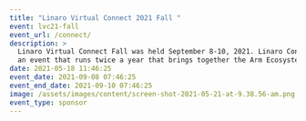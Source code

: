 ```yaml
---
title: "Linaro Virtual Connect 2021 Fall "
event: lvc21-fall
event_url: /connect/
description: >
  Linaro Virtual Connect Fall was held September 8-10, 2021. Linaro Connect is
  an event that runs twice a year that brings together the Arm Ecosystem #LVC21F
date: 2021-05-18 11:46:25
event_date: 2021-09-08 07:46:25
event_end_date: 2021-09-10 07:46:25
image: /assets/images/content/screen-shot-2021-05-21-at-9.38.56-am.png
event_type: sponsor
---
```

